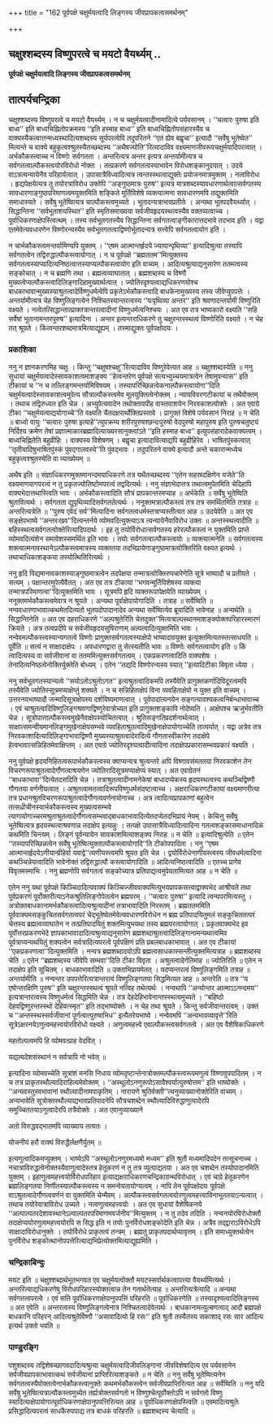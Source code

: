 +++
title = "162 पूर्वपक्षे चक्षुर्मयत्वादि लिङ्गस्य जीवप्रापकत्वसमर्थनम्"

+++


## चक्षुश्शब्दस्य विष्णुपरत्वे च मयटो वैयर्थ्यम् ..

**पूर्वपक्षे चक्षुर्मयत्वादि लिङ्गस्य जीवप्रापकत्वसमर्थनम्**

## **तात्पर्यचन्द्रिका**

चक्षुश्शब्दस्य विष्णुपरत्वे च मयटो वैयर्थ्यम् । न च चक्षुर्मयत्वादीनामादित्ये पर्यवसानम् । ‘‘चत्वारः पुरुषा इति बाध्व’’ इति बाध्वचिह्नितोपक्रमस्य ‘‘इति हस्माह बाध्व’’ इति बाध्वचिह्नितोपसंहारस्यैव च वाक्यस्यैकत्वात्तन्मध्यस्थादित्यशब्दस्य सूर्यपरत्वेपि तदुपरितने ‘‘एतं ह्येव बह्वृचा’’ इत्यादौ ‘‘सर्वेषु भूतेष्वेत’’ मित्यन्ते च वाक्ये बहुकृत्वश्श्रुतस्यैतच्छब्दस्य ‘‘अथैषज्योति’’रित्यादाविव वक्ष्यमाणजीवरूपचक्षुर्मयादिपरत्वात् । अर्भकौकस्त्वाच्च न विष्णोः सर्वगतता । अन्तरित्यत्र अन्तर इत्यत्र अन्तर्यामीत्यत्र च सर्वगतत्वाल्पौकस्त्वयोरविरोधो नोक्तः । तत्प्रकरणे सर्वगतत्वस्याभावेन विरोधशङ्कानुदयात् । उदये वाऽत्रत्यन्यायेनैव परिहार्यत्वात् । उपासात्रैविध्यादित्यत्र त्वन्तस्स्थत्वाद्युक्तेः प्रयोजनमात्रमुक्तम् । नत्वविरोधः । हृद्यपेक्षयेत्यत्र तु तयोरत्राविरोध उक्तेपि ‘‘अङ्गुष्ठमात्रः पुरुष’’ इत्यत्र मात्रशब्दस्यावधारणार्थत्वात्सर्वगतस्य सावधारणाङ्गुष्ठपरिमाणत्वमयुक्तमिति शङ्किते मूर्तिविशेषे व्यक्त्यात्मना सावधारणमपि तद्युक्तमिति समाधास्यते । सर्वेषु भूतेष्वित्यत्र चाल्पौकस्त्वमुच्यते । भूतादन्यत्राभावप्रतीतेः । अन्यथा भूतपदवैयर्थ्यात् । सिद्धान्तिना ‘‘सर्वभूताशयस्थित’’ इति स्मृतिसमाख्यया सर्वजीवहृदयस्थत्वस्यैव वक्तव्यत्वाच्च । पूर्वाधिकरणाक्षेपस्त्वित्थम् । तस्य सर्वभूतगतस्यैव सिद्धान्तिना सर्वगतत्वाङ्गीकारात्तदभावे तदभाव इति । यद्वा एतमेवेत्यवधारणेन विष्णोरन्यस्यैव सर्वभूतगतत्वाद्विष्णोर्भूतादन्यत्र सत्त्वेपि सर्वगतत्वायोग इति ।

न चार्भकौकस्त्वमन्तर्यामिण्यपि युक्तम् । ‘‘एषम आत्मान्तर्हृदये ज्यायान्पृथिव्या’’ इत्यादिश्रुत्या तस्यापि सर्वगतत्वेन तद्विरुद्धाल्पौकस्त्वायोगात् । न च पूर्वपक्षे ‘‘ब्रह्मततम’’मित्युक्तस्य सर्वगतत्वस्याप्यादित्यनिष्ठत्वात्तस्याप्यल्पौकस्त्वायोग इति वाच्यम् । आदित्यश्रुत्याद्यनुसारेण ततमत्वस्य सङ्कोचात् । न च ब्रह्मणि तथा । ब्रह्मत्वव्याघातात् । ब्रह्मशब्दस्य च विष्णौ मुख्यत्वेप्यल्पौकस्त्वादिलिङ्गादिहामुख्यार्थत्वात् । ज्योतिरदृश्यत्वाद्यधिकरणयोश्च बाधकाभावान्मुख्यस्याश्रुतत्वादेर्विष्णुधर्मत्वेपि प्रकृतेऽर्भकौकस्त्वादि बाधकेनामुख्यस्य तस्य जीवेप्युपपत्तेः । अन्तर्यामीत्यत्र चेह विष्णुलिङ्गत्वेन निश्चितस्यान्तरत्वस्य ‘‘यःपृथिव्या अन्तर’’ इति श्रवणादन्तर्यामी विष्णुरिति वक्ष्यते । नत्वेतत्सिद्धान्तात्प्राक्तत्रान्तरत्वादीनां विष्णुधर्मत्वनिश्चयः । अत एव तत्र भाष्यकारो वक्ष्यति ‘‘सहि सर्वेषां भूतानामन्तरपुरुष’’ इत्यादिना । अन्तर इत्यन्तराधिकरणे तु चक्षुरन्तस्स्थत्वं विष्णोरिति वक्ष्यते । न चेह तत् श्रूयते । किंत्वन्तरशब्दमात्रमित्याद्यूह्यम् । तस्माद्युक्तः पूर्वपक्षोदयः ।

### **प्रकाशिका**

ननु न ज्ञानकरणमिह चक्षुः । किन्तु ‘‘चक्षुषश्चक्षु’’रित्यादाविव विष्णुरेवेत्यत आह ॥ चक्षुश्शब्दस्येति ॥ ननु सुधायां चक्षुर्मयत्वादेस्सावकाशत्वमाशङ्क्य ‘‘हेत्वन्तरेण पूर्वपक्षे सत्यभ्युच्चयमात्रत्वेन तेषामुपन्यास’’ इति टीकायां च ‘‘न च तल्लिङ्गमन्तर्यामिविषयम् । तस्यापरिच्छिन्नत्वेकनाल्पौकस्त्वायोगा’’दिति चक्षुर्मयत्वादेस्सावकाशत्वमुपेत्य सौत्राल्पौकस्त्वमेव मूलयुक्तित्वेनोक्तम् । न्यायविवरणटीकायां च तथैवोक्तम् । तथाच तद्विरुध्यत इति चेन्न । अभ्युपेत्यवादेन तथोक्तावपीह वास्तवाशयेन निरवकाशत्वोक्तेः । अत एवाग्रे टीका ‘‘चक्षुर्मयत्वाद्ययोगाच्चे’’ति वक्ष्यति चैतदक्षरार्थोक्तिप्रस्तावे । प्रागुक्तं विशेषे पर्यवसानं निराह ॥ न चेति ॥ बाध्वो वायुः ‘‘चत्वारः पुरुषा इत्याहे’’त्युपक्रम्य शरीरपुरुषश्छन्दःपुरुषो वेदपुरुषो महापुरुष इति पुरुषचतुष्टयं निर्दिश्य क्रमेण तेषां प्रज्ञात्माकारब्रह्मादित्याख्यरसानुक्त्वांऽते ‘‘इति हस्माह बाध्व’’ इत्युपसंहारादेकवाक्यत्वम् । बाध्वचिह्नितेति बहुव्रीहिः । वाक्यस्य विशेषणम् । बह्वृचा इत्यादावित्याद्यपि बहुव्रीहिरेव । भाषितपुंस्कत्वात् ‘‘तृतीयादिषुभाषितपुंस्कं पुंवद्गालवस्ये’’ति पुंवद्भावः । तदुपरितने वाक्ये इत्यादौ अन्ते चकारान्मध्येच बहुकृत्वश्श्रुतस्येति वा व्याख्येयम् ॥

अथैष इति ॥ संज्ञाधिकरणमुक्तमानन्दमयाधिकरणे तत्र यथैतच्छब्दस्य ‘‘एतेन सहस्रदक्षिणेन यजेते’’ति वक्ष्यमाणयागपरत्वं न तु प्रकृतज्योतिष्टोमपरत्वं तद्वदित्यर्थः । ननु संज्ञाभेदात्तत्र तथात्वमुपेतमिति चेदिहापि वाक्यभेदात्तथास्त्विति भावः । अर्भकौकस्त्वादिति सौत्रं प्रापकान्तरमप्याह ॥ अर्भकेति ॥ सर्वेषु भूतेष्विति श्रुतावित्यर्थः । सर्वगतता द्युपृथिव्यादिसर्वगततेत्यर्थः । ननूक्तमत्राल्पौकस्त्वं तत्र तत्र समर्थितमिति तत्राह ॥ अन्तरित्यत्रेति ॥ ‘‘पुरुष एवेदं सर्व’’मित्यादिना सर्वगतत्वधर्मस्तत्राप्यस्तीत्यत आह ॥ उदयेवेति ॥ अत एव सङ्क्षेपभाष्ये ‘‘अन्तरःखव’’दित्यन्तर्नये व्योमवदित्युक्त्याऽत्र त्यन्यायेनैवाविरोध उक्तः ॥ अन्तस्स्थत्वादीति ॥ बहिस्स्थत्वसर्वगतत्वोक्तेरित्यादिपदार्थः । इह तु तयोर्विरोधात्सर्वगतस्य हरेरल्पौकस्त्वं न युक्तमिति प्राप्ते व्योमवदित्यंशेन समावेशस्समर्थित इति भावः । तयोः सर्वगतत्वाल्पौकस्त्वयोः ॥ व्यक्त्यात्मनेति ॥ सर्वगतत्वस्य शक्त्यात्मनावस्थानेऽल्पौकस्त्वमात्रस्य व्यक्ततया तदभिप्रायेणाङ्गुष्ठमात्रत्वोक्तिरिति वक्ष्यत इत्यर्थः । तथाचाधिकाशङ्कया तस्योत्थितिरित्यर्थः ।

ननु हृदि विद्यमानावकाशस्याङ्गुष्ठमात्रत्वेन तदपेक्षया तन्मात्रत्वोक्तिरुपचारेणेति सूत्रे भाष्यादौ च प्रतीयते । सत्यम् । पक्षान्तरमुपेत्यैवैतत् । अत एव तत्र टीकायां ‘‘भगवन्मूर्तिविशेषस्य व्यक्त्या तन्मात्रपरिमाणत्वा’’दित्युक्तमिति भावः । सूत्रमपि हृदि व्यक्तरूपापेक्षयेति व्याख्येयम् । ननूक्तमर्भकौकस्त्वमेवात्र न श्रूयते । अन्यथा पूर्वाक्षेपायोगादिति । तत्राह ॥ सर्वेष्विति ॥ नन्ववधारणाभावात्कथमेतदित्यतो भूतपदोपादानादेव अन्यथा सर्वेष्वित्येव ब्रूयादिति भावेनाह ॥ अन्यथेति ॥ सिद्धान्तिनेति ॥ अत एव दहराधिकरणे ‘‘अल्पश्रुतेरिति चेत्तदुक्त’’मित्यत्राल्पस्थानमाशङ्क्योक्तपरिहारस्मारणं क्रियते । अत्र तत्वप्रदीपे च सर्वजीवहृदयसुषिराणाम् अल्पत्वादित्युक्तमिति भावः । नन्वेवमल्पौकस्त्वस्यान्यगतत्वे विष्णोः प्रागुक्तसर्वगतत्वस्याक्षेपो भाष्यादावयुक्त इत्युक्तमित्यतस्तत्साधयति ॥ पूर्वेति ॥ सत्यं न साक्षादाक्षेपः । अवधारणद्वारा तु सेत्स्यतीति भावः ॥ विष्णोः सर्वगतत्वायोग इति ॥ किं त्वादित्यस्य वा सर्वजीवानां वा ततममित्युक्तसर्वगतत्वम् । एकप्रकरणत्वादिति वाक्यशेषः । तेनादित्यनिष्ठत्वेनोक्तिर्युक्तेति बोध्यम् । एतेन ‘‘तद्यदि विष्णोरन्यस्य स्यात् ’’इत्यादिटीका विवृता ध्येया ।

ननु सर्वभूतगतस्यान्यत्वे ‘‘सयोऽतोऽश्रुतोऽगत’’ इत्यश्रुतत्वादिकमपि तस्यैवेति प्रागुक्तकर्णादिविदूरत्वमपि तस्यैवेति ज्योतिस्सूत्रमप्याक्षेप्तुं शक्यते । न च सन्निहिताक्षेपं विना व्यवहिताक्षेपो न युक्त इति वाच्यम् । उत्तरनयभाष्यादौ जन्मादिसूत्राक्षेपस्य दर्शयिष्यमाणत्वात् । पूर्वपादांत्यनयेन सङ्गत्यावश्यकत्वनिर्बन्धाभावाच्च । एवं चाश्रुतत्वादिविष्णुलिङ्गश्रवणाद्विष्णुरेवात्रोच्यत इति प्रागुक्तशङ्कापि नोदेष्यति । आक्षेपश्च ऋजुर्भवतीति चेन्न । सूत्रोपात्ताल्पौकस्त्वमुखेनैवाक्षेपस्योचितत्वात् । श्रुतिसङ्गतिप्रदर्शनार्थत्वात् । साक्षात्समन्वीयमानलिङ्गमुखेनाक्षेपसम्भवे व्यवहिताश्रुतत्वादिमुखेनाक्षेपायोगाच्चेति तात्पर्यात् । यद्वा अत्रेव तत्र निरवकाशादित्यादिलिङ्गाभावाद्विष्णौ मुख्यस्याश्रुतत्वादेरादित्ये गौणतास्वीकारेण तदाक्षेपे हेत्वभावात्सन्निहितमेवाक्षिप्तम् । अत एवाग्रे ज्योतिरदृश्यत्वादीत्यादिना तदाक्षेपप्रकारासम्भवप्रकारं वक्ष्यति ।

ननु पूर्वपक्षे हृदयनिहितत्वरूपार्भकौकस्त्वस्य क्वाप्यन्यत्र श्रुत्यन्तरे अपि विष्णावसंमततया निरवकाशेन तेन विचरणरूपाश्रुतत्वादेर्गौणत्वाश्रयणेन ज्योतिरादिसूत्रमप्याक्षेप्यं स्यात् । अत एवाग्रेतनं ‘‘बाधकाभावा’’दित्येतदसदिति चेन्न । तत्राश्रुतत्वादीनामनेकेषां बाधादप्येकस्य हृदयस्थत्वस्य कथञ्चिद्विष्णौ गौणतया वर्णनीयत्वात् । अश्रुतत्वामतत्वादिरूपविष्णुधर्मसंदष्टत्वाच्च । अक्षराधिकरणटीकायां वक्ष्यमाणरीत्या तत्र प्रधानश्रुतविचरणरूपाश्रुतत्वादेर्गौणत्ववर्णनायोगाच्च । अत्र त्वादित्यप्रापकाणां बहुत्वेन तत्सध्रीचीनस्यार्भकौकस्त्वस्य मुख्यत्वसम्भवे त्यागायोगाच्चरमश्रुताश्रुतत्वादेर्गौणत्वसम्भवाद्बाधकाभावादित्येतदप्येतदभिप्रायं नेयम् । केचित्तु सर्वेषु भूतेष्वित्यत्र हृदयस्थत्वाश्रवणान्न तदाक्षेप इत्याहुः । तत्पक्षे उपासात्रैविध्यादित्यादिना गतत्वशङ्कासमाधानादिकं कथमिति चिन्त्यम् । लिङ्गं पूर्वन्यायेन सावकाशमित्याशङ्क्य निराह ॥ न चेति ॥ इत्यादिश्रुत्येति ॥ एतेन ‘‘तस्यापरिच्छिन्नत्वेन सर्वेषु भूतेष्वित्युक्ताल्पौकस्त्वायोगादि’’ति टीकोपपादिता । ननु ‘‘एषम आत्मान्तर्हृदयेऽणीयान्व्रीहेर्वा यवाद्वे’’त्यणीयस्त्वमपि श्रूयत इति चेन्न । द्वयोर्विरोधेनाणीयस्त्वस्य जीवधर्मत्वादिना कथञ्चिन्नेयत्वादिति भावेनोक्तं तद्विरुद्धाल्पौ कस्त्वायोगादिति ॥ आदित्यनिष्ठत्वादिति ॥ एतच्च प्रागेव विवृतमस्माभिः । ननु ब्रह्मणोपि सर्वगतत्वं सङ्कोच्यात्र प्रतिपाद्यत्वमुपेयतामित्यत आह ॥ न चेति ॥

एतेन ननु यथा पूर्वपक्षे किञ्चिदादित्यवाक्यं किञ्चिज्जीववाक्यमित्युभयप्रापकसत्त्वाद्वाक्यभेद आश्रीयते तथा पूर्वप्रकरणं पूर्वोक्तरीत्याऽनेकश्रुतिलिङ्गोपेतत्वेन ब्रह्मपरम् । ‘‘चत्वारः पुरुषा’’ इत्यादि त्वन्यपरमित्यस्तु । अत्रोक्तबाधकानामर्भकौकस्त्वादित्यश्रुत्यादीनां तत्राभावादिति निरस्तम् । ब्रह्मततममिति पूर्ववाक्यमसङ्कुचितसर्वगतत्वपरं चेद्भूतेष्वेतमेवेत्यवधारणविरोधेन न ब्रह्म प्रतिपादयितुमलं सङ्कुचिततत्परं चेत्तस्य ब्रह्मत्वव्याघातेन न तत्प्रतिपादयितुं शक्तमित्युभयथा तस्य ब्रह्मपरत्वायोगात् । प्रकृतवाक्यभेद इव पूर्वोत्तरप्रकरणभेदे ज्ञापकाभावादादित्यश्रुत्याद्यनुसारेण ब्रह्मशब्दाश्रुतत्वादिलिङ्गानामन्यथात्वमिव पूर्वत्राप्यन्यथयितुं शक्यत्वेन सर्वत्रादित्यपरत्वे पूर्वपक्षिणं प्रति प्रबलबाधकाभावात् । अत एव टीकायां ‘‘एकप्रकरणत्वा’’दित्युक्तमिति । नन्वत्र ब्रह्मशब्दादयोऽपि ब्रह्मत्वसाधकास्सन्तीत्युक्तमित्यत्राह ॥ ब्रह्मशब्दस्य चेति ॥ एतेन ‘‘ब्रह्मशब्दस्य जीवेपि सम्भवा’’दिति टीका विवृता । अश्रुतत्वादेर्गतिमाह ॥ ज्योतिरिति ॥ एतेन न तदाक्षेप इति सूचितम् । बाधकाभावादिति ॥ उक्ताभिप्रायमेतत् । यदप्यन्तरत्वं विष्णुलिङ्गमिति तत्राह ॥ अन्तर्यामीति ॥ नन्वन्तर उपपत्तेरित्यत्रान्तरत्वं विष्णुलिङ्गतया सिद्धमित्यत आह ॥ अन्तरेति ॥ तत्र ‘‘य एषोन्तरक्षिणि पुरुष’’ इति चक्षुरन्तस्स्थत्वं श्रूयते नत्विह तथेत्यर्थः । नन्वथापि ‘‘अन्योन्तर आत्माऽऽनन्दमय’’ इत्यत्रान्तरत्वस्य विष्णुधर्मत्वं सिद्धमिति चेन्न । तत्र देहदेहिभावेनान्तस्स्थत्वमुच्यते । ‘‘बहिष्ठो देहवद्विष्णुरन्तस्स्थो देहिवत्स्मृत’’ इति तद्भाष्योक्तेः । न चेह तथा श्रूयते । किन्तु सर्वजीवान्तरत्वम् । उक्तं च ‘‘अन्तस्स्थस्सर्वजीवानां पूर्णत्वात्पुरुषाभिध’’ इत्यैतरेयभाष्ये । नन्वेवमपि ‘‘अन्यभावव्यावृत्ते’’रिति सूत्रेऽक्षरनयेऽणुत्वमहत्त्वयोरविरोधो वक्ष्यते । अणुत्वमहत्त्वे एवाल्पौकस्त्वसर्वगतत्वे । अत एव वैशेषिकाधिकरणे

महतोल्पत्वमपि हि व्योमवत्प्राह वेदवित् ।

यद्यल्पदेशसंस्थानं न सर्वत्रापि नो भवेत् ॥

इत्यादिना व्योमवच्चेति सूत्रांशं मनसि निधाय व्योमदृष्टान्तेनात्रोक्तमल्पौकस्त्वरूपमणुत्वं विष्णावुपपादितम् । न च तत्र प्राकृतस्थौल्यादिराहित्यमेवोक्तम् । ‘‘अस्थूलोऽनणुरूपोऽसावैश्वर्यात्पुरुषोत्तम’’ इति भाष्योक्तेः । ‘‘अन्यवस्तुस्वभावानां स्थौल्यादीनामपाकृतिम् । नारायणे श्रुतिर्वक्ती’’त्यनुव्याख्यानोक्तेरिति वाच्यम् । अन्यभावेति सूत्रोक्तस्थौल्याद्यभावप्रतिपादनेपि सौत्रचशब्देन स्थौल्यादिविरुद्धाणुत्वादेरपि समुच्चिततयाऽणुत्वादेरपि तत्रैवोक्तेः । अत एवानुव्याख्याने

अतो विरुद्धवद्भातमपि व्याख्याय तत्वतः ।

योजनीयं हरौ वाक्यं विरुद्धैर्लक्षणैर्युतम् ॥

इत्यणुत्वादिकमप्युक्तम् । भाष्येऽपि ‘‘अस्थूलोऽनणुरमध्यमो मध्यम’’ इति श्रुतौ मध्यमादिपदेन तत्सूचनाच्च । नचात्राविरुद्धत्वेनोक्तस्यैवाणुत्वादेस्तत्र हेतूकरणं न तु तत्र व्युत्पाद्यतया । अत एव चशब्देन तस्योपादानमिति युक्तम् । इहाणुत्वमहत्त्वयोर्विरोधपरिहार इत्याद्यक्षराधिकरणचन्द्रिकाग्रन्थविरोधात् । एवं चाग्रे हेतूकरणेन ब्रह्मलिङ्गतया निर्णीतस्याल्पौकस्त्वस्य न समन्वेयतायोग्यत्वम् । नापि तेन पूर्वपक्षोदयः पूर्वपक्षे वाऽश्रुतत्वादेर्गौणत्ववर्णनं वा युक्तमिति चेन्मैवम् । अल्पौकस्त्वसर्वगतत्वयोरणुत्वमहत्त्वाविनाभूततयाऽन्यत्वात् । तथाच तयोरेवात्राविरोध उच्यते । नत्वणुत्वमहत्त्वयोः । अत एव सुधायां वैशेषिकनये ‘‘अल्पाल्पतरदेशावस्थानेऽल्पाल्पतरपरिमाणमवर्जनीय’’मित्युक्तम् । न तु तदेव तदिति । नन्वनयोरविरोधोक्तौ तदाक्षेप्ययोरणुत्वमहत्त्वयोरपि स सिद्ध इति न तयोः पुनर्विरोधशङ्कोदेति इति चेन्न । अत्रैव तद्द्वाराऽविरोधेऽपि साक्षादाविरोधानुक्तेः । तयोर्विरोधे प्राकृतत्वं तन्त्रम् । ब्रह्मतु प्राकृतपदार्थव्यावृत्तम् । इति समाध्युक्तर्थत्वेन पुनर्विरोध शङ्कोत्थानोपपत्तेरित्याद्यभिप्रेत्योक्तमित्याद्यूह्यमिति ।

### **चन्द्रिकाबिन्दुः**

मयट इति ॥ चक्षुश्शब्दार्थभूतभगवत एव चक्षुर्मयत्वोक्तौ मयटस्सर्वार्थकत्वापत्त्या वैयर्थ्यमित्यर्थः । अन्तरित्याद्यधिकरणेषु विरोधपरिहारस्योक्तत्वान्न तेन गतार्थतेत्याह ॥ अन्तरित्यत्रेत्यादि ॥ अन्यथा सर्वगतत्वपरत्वे । एवं सति पूर्वाधिकरणाक्षेपानुपपत्तिं परिहरति ॥ पूर्वाधिकरणेति ॥ तस्यादृश्यत्वादिलिङ्गस्य ॥ अत एवेति ॥ अन्तरत्वस्य विष्णुलिङ्गत्वेनात्र निश्चितत्वादेवेत्यर्थः । बाधकानामत्युल्बणत्वाद् आदौ ब्रह्मपक्षे बाधकानि परिहरन् आदित्यश्रुतेर्विष्णौ ‘‘असावादित्यो हि रसः’’ इति श्रुतौ तस्यैतस्य सकाशाद् रसः सार आदित्य इत्यर्थ उक्तो भवति ॥

### **पाण्डुरङ्गि**

पशुशब्दस्य तद्विशेषच्छागवदादित्यश्रुत्या चक्षुर्मयत्वादिजीवलिङ्गानां जीवविशेषादित्य एव पर्यवसानेन सर्वजीवप्रापकाभावात्कथं सर्वजीवानां प्राप्तिरित्याशङ्कते ॥ न चेति ॥ ननु सर्वेषु भूतेष्वित्यनेन सर्वगतत्वस्यैवोक्तत्वेनार्भकौकस्त्वानुक्तेः कथमर्भकौकस्त्वेन सर्वजीवप्राप्तिरित्यत आह ॥ सर्वेष्विति ॥ ननु यदि सर्वेषु भूतेष्वित्यत्राल्पौकस्त्वमुच्येत तर्ह्यत्रोक्तसर्वगतो न विष्णुश्चेत्पूर्वोक्तोऽपि न सर्वगतो विष्णुः स्यादित्याक्षेपायोगात्पूर्वाधिकरणाक्षेपानुपपत्तिरित्यत आह ॥ पूर्वाधिकरणाक्षेपस्त्विति ॥ एवमादित्यश्रुतेः प्रसिद्धादित्यपरत्वं साधकैरुपपाद्य तत्र बाधकं परिहरति ॥ ब्रह्मशब्दस्य चेत्यादि ॥

